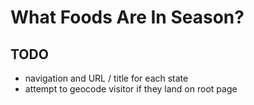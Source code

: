 # What Foods Are In Season?

## TODO
* navigation and URL / title for each state
* attempt to geocode visitor if they land on root page

